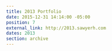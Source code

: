 ```yaml
---
title: 2013 Portfolio
date: 2015-12-31 14:14:00 -05:00
position: 7
external_link: http://2013.sawyerh.com
dates: 2013
section: archive
---
```


